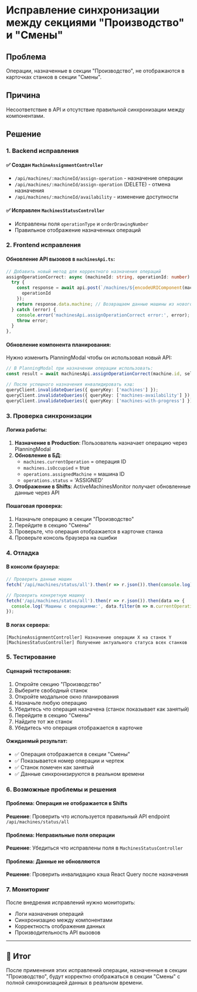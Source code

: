 # Исправление синхронизации между секциями "Производство" и "Смены"

## Проблема
Операции, назначенные в секции "Производство", не отображаются в карточках станков в секции "Смены".

## Причина
Несоответствие в API и отсутствие правильной синхронизации между компонентами.

## Решение

### 1. Backend исправления

#### ✅ Создан `MachineAssignmentController`
- `/api/machines/:machineId/assign-operation` - назначение операции
- `/api/machines/:machineId/assign-operation` (DELETE) - отмена назначения  
- `/api/machines/:machineId/availability` - изменение доступности

#### ✅ Исправлен `MachinesStatusController`
- Исправлены поля `operationType` и `orderDrawingNumber`
- Правильное отображение назначенных операций

### 2. Frontend исправления

#### Обновление API вызовов в `machinesApi.ts`:

```typescript
// Добавить новый метод для корректного назначения операций
assignOperationCorrect: async (machineId: string, operationId: number): Promise<MachineAvailability> => {
  try {
    const response = await api.post(`/machines/${encodeURIComponent(machineId)}/assign-operation`, {
      operationId
    });
    return response.data.machine; // Возвращаем данные машины из нового API
  } catch (error) {
    console.error('machinesApi.assignOperationCorrect error:', error);
    throw error;
  }
},
```

#### Обновление компонента планирования:

Нужно изменить PlanningModal чтобы он использовал новый API:

```typescript
// В PlanningModal при назначении операции использовать:
const result = await machinesApi.assignOperationCorrect(machine.id, selectedOperation.id);

// После успешного назначения инвалидировать кэш:
queryClient.invalidateQueries({ queryKey: ['machines'] });
queryClient.invalidateQueries({ queryKey: ['machines-availability'] });
queryClient.invalidateQueries({ queryKey: ['machines-with-progress'] });
```

### 3. Проверка синхронизации

#### Логика работы:
1. **Назначение в Production**: Пользователь назначает операцию через PlanningModal
2. **Обновление в БД**: 
   - `machines.currentOperation` = операция ID
   - `machines.isOccupied` = true
   - `operations.assignedMachine` = машина ID
   - `operations.status` = 'ASSIGNED'
3. **Отображение в Shifts**: ActiveMachinesMonitor получает обновленные данные через API

#### Пошаговая проверка:
1. Назначьте операцию в секции "Производство"
2. Перейдите в секцию "Смены" 
3. Проверьте, что операция отображается в карточке станка
4. Проверьте консоль браузера на ошибки

### 4. Отладка

#### В консоли браузера:
```javascript
// Проверить данные машин
fetch('/api/machines/status/all').then(r => r.json()).then(console.log);

// Проверить конкретную машину
fetch('/api/machines/status/all').then(r => r.json()).then(data => {
  console.log('Машины с операциями:', data.filter(m => m.currentOperation));
});
```

#### В логах сервера:
```
[MachineAssignmentController] Назначение операции X на станок Y
[MachinesStatusController] Получение актуального статуса всех станков
```

### 5. Тестирование

#### Сценарий тестирования:
1. Откройте секцию "Производство"
2. Выберите свободный станок
3. Откройте модальное окно планирования  
4. Назначьте любую операцию
5. Убедитесь что операция назначена (станок показывает как занятый)
6. Перейдите в секцию "Смены"
7. Найдите тот же станок
8. Убедитесь что операция отображается в карточке

#### Ожидаемый результат:
- ✅ Операция отображается в секции "Смены"
- ✅ Показывается номер операции и чертеж
- ✅ Станок помечен как занятый
- ✅ Данные синхронизируются в реальном времени

### 6. Возможные проблемы и решения

#### Проблема: Операция не отображается в Shifts
**Решение**: Проверить что используется правильный API endpoint `/api/machines/status/all`

#### Проблема: Неправильные поля операции
**Решение**: Убедиться что исправлены поля в `MachinesStatusController`

#### Проблема: Данные не обновляются
**Решение**: Проверить инвалидацию кэша React Query после назначения

### 7. Мониторинг

После внедрения исправлений нужно мониторить:
- Логи назначения операций
- Синхронизацию между компонентами  
- Корректность отображения данных
- Производительность API вызовов

---

## 🎯 Итог

После применения этих исправлений операции, назначенные в секции "Производство", будут корректно отображаться в секции "Смены" с полной синхронизацией данных в реальном времени.
